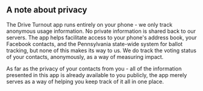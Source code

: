 ## A note about privacy

The Drive Turnout app runs entirely on your phone - we only track anonymous
usage information. No private information is shared back to our servers. The
app helps facilitate access to your phone's address book, your Facebook
contacts, and the Pennsylvania state-wide system for ballot tracking, but
none of this makes its way to us. We do track the voting status of your
contacts, anonymously, as a way of measuring impact.

As far as the privacy of your contacts from you - all of the information
presented in this app is already available to you publicly, the app merely
serves as a way of helping you keep track of it all in one place.